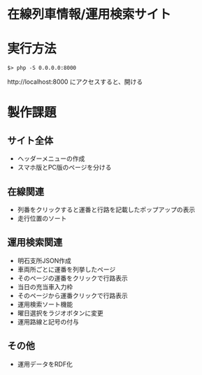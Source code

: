 # 在線列車情報/運用検索サイト

# 実行方法

```
$> php -S 0.0.0.0:8000
```

http://localhost:8000 にアクセスすると、開ける


# 製作課題
## サイト全体
- ヘッダーメニューの作成
- スマホ版とPC版のページを分ける

## 在線関連
- 列番をクリックすると運番と行路を記載したポップアップの表示
- 走行位置のソート

## 運用検索関連
- 明石支所JSON作成
- 車両所ごとに運番を列挙したページ
- そのページの運番をクリックで行路表示
- 当日の充当車入力枠
- そのページから運番クリックで行路表示
- 運用検索ソート機能
- 曜日選択をラジオボタンに変更
- 運用路線と記号の付与

## その他
- 運用データをRDF化
